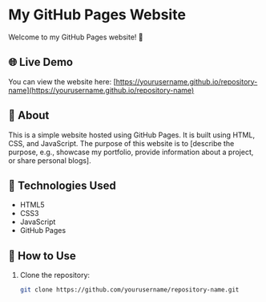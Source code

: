 # My GitHub Pages Website  

Welcome to my GitHub Pages website! 🎉  

## 🌐 Live Demo  
You can view the website here: [https://yourusername.github.io/repository-name](https://yourusername.github.io/repository-name)  

## 📌 About  
This is a simple website hosted using GitHub Pages. It is built using HTML, CSS, and JavaScript. The purpose of this website is to [describe the purpose, e.g., showcase my portfolio, provide information about a project, or share personal blogs].  

## 🔧 Technologies Used  
- HTML5  
- CSS3  
- JavaScript  
- GitHub Pages  

## 🚀 How to Use  
1. Clone the repository:  
   ```bash
   git clone https://github.com/yourusername/repository-name.git
